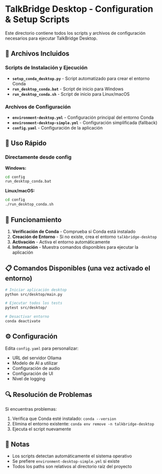 # TalkBridge Desktop - Configuration & Setup Scripts

Este directorio contiene todos los scripts y archivos de configuración necesarios para ejecutar TalkBridge Desktop.

## 📁 Archivos Incluidos

### Scripts de Instalación y Ejecución

- **`setup_conda_desktop.py`** - Script automatizado para crear el entorno Conda
- **`run_desktop_conda.bat`** - Script de inicio para Windows
- **`run_desktop_conda.sh`** - Script de inicio para Linux/macOS

### Archivos de Configuración

- **`environment-desktop.yml`** - Configuración principal del entorno Conda
- **`environment-desktop-simple.yml`** - Configuración simplificada (fallback)
- **`config.yaml`** - Configuración de la aplicación

## 🚀 Uso Rápido

### Directamente desde config

**Windows:**

```cmd
cd config
run_desktop_conda.bat
```

**Linux/macOS:**

```bash
cd config
./run_desktop_conda.sh
```

## 🔧 Funcionamiento

1. **Verificación de Conda** - Comprueba si Conda está instalado
2. **Creación de Entorno** - Si no existe, crea el entorno `talkbridge-desktop`
3. **Activación** - Activa el entorno automáticamente
4. **Información** - Muestra comandos disponibles para ejecutar la aplicación

## 📋 Comandos Disponibles (una vez activado el entorno)

```bash
# Iniciar aplicación desktop
python src/desktop/main.py

# Ejecutar todos los tests
pytest src/desktop/

# Desactivar entorno
conda deactivate
```

## ⚙️ Configuración

Edita `config.yaml` para personalizar:

- URL del servidor Ollama
- Modelo de AI a utilizar
- Configuración de audio
- Configuración de UI
- Nivel de logging

## 🔍 Resolución de Problemas

Si encuentras problemas:

1. Verifica que Conda esté instalado: `conda --version`
2. Elimina el entorno existente: `conda env remove -n talkbridge-desktop`
3. Ejecuta el script nuevamente

## 📝 Notas

- Los scripts detectan automáticamente el sistema operativo
- Se prefiere `environment-desktop-simple.yml` si existe
- Todos los paths son relativos al directorio raíz del proyecto
